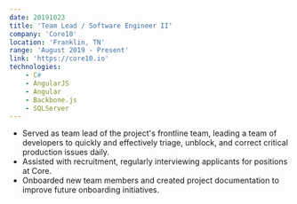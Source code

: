 ```yaml
---
date: 20191023
title: 'Team Lead / Software Engineer II'
company: 'Core10'
location: 'Franklin, TN'
range: 'August 2019 - Present'
link: 'https://core10.io'
technologies:
    - C#
    - AngularJS
    - Angular
    - Backbone.js
    - SQLServer
---
```

- Served as team lead of the project's frontline team, leading a team of developers to quickly and effectively triage, unblock, and correct critical production issues daily.
- Assisted with recruitment, regularly interviewing applicants for positions at Core.
- Onboarded new team members and created project documentation to improve future onboarding initiatives.
